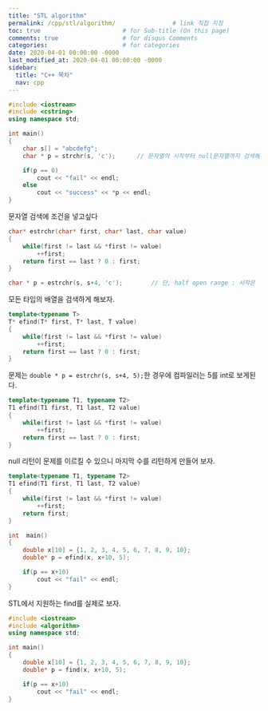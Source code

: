 ```yaml
---
title: "STL algorithm"
permalink: /cpp/stl/algorithm/                # link 직접 지정
toc: true                       # for Sub-title (On this page)
comments: true                  # for disqus Comments
categories:                     # for categories
date: 2020-04-01 00:00:00 -0000
last_modified_at: 2020-04-01 00:00:00 -0000
sidebar:
  title: "C++ 목차"
  nav: cpp
---
```


```cpp
#include <iostream>
#include <cstring>
using namespace std;

int main()
{
    char s[] = "abcdefg";
    char * p = strchr(s, 'c');      // 문자열의 시작부터 null문자열까지 검색해달라

    if(p == 0)
        cout << "fail" << endl;
    else
        cout << "success" << *p << endl;
}
```

문자열 검색에 조건을 넣고싶다<br>

```cpp
char* estrchr(char* first, char* last, char value)
{
    while(first != last && *first != value)
        ++first;
    return first == last ? 0 : first;
}

char * p = estrchr(s, s+4, 'c');        // 단, half open range : 시작은 검색에 넣지만 마지막은 검색에 넣지 않음.
```

모든 타입의 배열을 검색하게 해보자.

```cpp
template<typename T>
T* efind(T* first, T* last, T value)
{
    while(first != last && *first != value)
        ++first;
    return first == last ? 0 : first;
}
```

문제는 `double * p = estrchr(s, s+4, 5);`한 경우에 컴파일러는 5를 int로 보게된다.

```cpp
template<typename T1, typename T2>
T1 efind(T1 first, T1 last, T2 value)
{
    while(first != last && *first != value)
        ++first;
    return first == last ? 0 : first;
}
```

null 리턴이 문제를 이르킬 수 있으니 마지막 수를 리턴하게 만들어 보자.

```cpp
template<typename T1, typename T2>
T1 efind(T1 first, T1 last, T2 value)
{
    while(first != last && *first != value)
        ++first;
    return first;
}

int  main()
{
    double x[10] = {1, 2, 3, 4, 5, 6, 7, 8, 9, 10};
    double* p = efind(x, x+10, 5);

    if(p == x+10)
        cout << "fail" << endl;
}
```

STL에서 지원하는 find를 실제로 보자.

```cpp
#include <iostream>
#include <algorithm>
using namespace std;

int main()
{
    double x[10] = {1, 2, 3, 4, 5, 6, 7, 8, 9, 10};
    double* p = find(x, x+10, 5);

    if(p == x+10)
        cout << "fail" << endl;
}
```